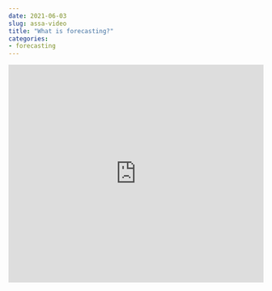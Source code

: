 ```yaml
---
date: 2021-06-03
slug: assa-video
title: "What is forecasting?"
categories:
- forecasting
---
```


<iframe width="100%" height="430" src="https://www.youtube.com/embed/t_scJnuP4vI" title="YouTube video player" frameborder="0" allow="accelerometer; autoplay; clipboard-write; encrypted-media; gyroscope; picture-in-picture" allowfullscreen></iframe>
